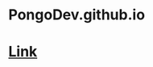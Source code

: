 # PongoDev.github.io

# [Link]([https://pongodev.github.io](https://endlessalpacayt.github.io/PongoDev.github.io/))
